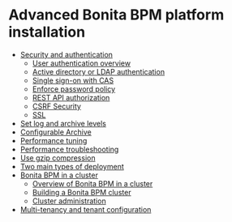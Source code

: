 # Advanced Bonita BPM platform installation

* [Security and authentication][0]
  * [User authentication overview][1]
  * [Active directory or LDAP authentication][2]
  * [Single sign-on with CAS][3]
  * [Enforce password policy][4]
  * [REST API authorization][5]
  * [CSRF Security][6]
  * [SSL][7]
* [Set log and archive levels][8]
* [Configurable Archive][9]
* [Performance tuning][10]
* [Performance troubleshooting][11]
* [Use gzip compression][12]
* [Two main types of deployment][13]
* [Bonita BPM in a cluster][14]
  * [Overview of Bonita BPM in a cluster][15]
  * [Building a Bonita BPM cluster][16]
  * [Cluster administration][17]
* [Multi-tenancy and tenant configuration][18]

[0]: security-and-authentication.html
[1]: user-authentication-overview.html
[2]: active-directory-or-ldap-authentication.html
[3]: single-sign-on-with-cas.html
[4]: enforce-password-policy.html
[5]: rest-api-authorization.html
[6]: csrf-security.html
[7]: ssl.html
[8]: set-log-and-archive-levels.html
[9]: configurable-archive.html
[10]: performance-tuning.html
[11]: performance-troubleshooting.html
[12]: use-gzip-compression.html
[13]: two-main-types-of-deployment.html
[14]: bonita-bpm-in-a-cluster.html
[15]: overview-of-bonita-bpm-in-a-cluster.html
[16]: building-a-bonita-bpm-cluster.html
[17]: cluster-administration.html
[18]: multi-tenancy-and-tenant-configuration.html